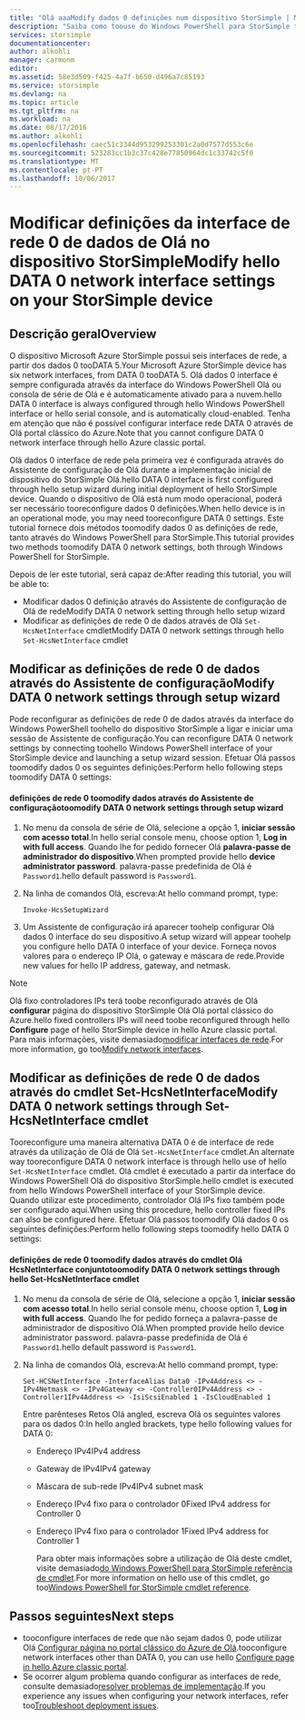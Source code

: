 ```yaml
---
title: "Olá aaaModify dados 0 definições num dispositivo StorSimple | Microsoft Docs"
description: "Saiba como toouse do Windows PowerShell para StorSimple tooreconfigure Olá interface rede DATA 0 no dispositivo StorSimple."
services: storsimple
documentationcenter: 
author: alkohli
manager: carmonm
editor: 
ms.assetid: 58e3d509-f425-4a7f-b650-d496a7c85193
ms.service: storsimple
ms.devlang: na
ms.topic: article
ms.tgt_pltfrm: na
ms.workload: na
ms.date: 08/17/2016
ms.author: alkohli
ms.openlocfilehash: caec51c3344d953299253301c2a0d7577d553c6e
ms.sourcegitcommit: 523283cc1b3c37c428e77850964dc1c33742c5f0
ms.translationtype: MT
ms.contentlocale: pt-PT
ms.lasthandoff: 10/06/2017
---
```

# <a name="modify-hello-data-0-network-interface-settings-on-your-storsimple-device"></a><span data-ttu-id="34888-103">Modificar definições da interface de rede 0 de dados de Olá no dispositivo StorSimple</span><span class="sxs-lookup"><span data-stu-id="34888-103">Modify hello DATA 0 network interface settings on your StorSimple device</span></span>
## <a name="overview"></a><span data-ttu-id="34888-104">Descrição geral</span><span class="sxs-lookup"><span data-stu-id="34888-104">Overview</span></span>
<span data-ttu-id="34888-105">O dispositivo Microsoft Azure StorSimple possui seis interfaces de rede, a partir dos dados 0 tooDATA 5.</span><span class="sxs-lookup"><span data-stu-id="34888-105">Your Microsoft Azure StorSimple device has six network interfaces, from DATA 0 tooDATA 5.</span></span> <span data-ttu-id="34888-106">Olá dados 0 interface é sempre configurada através da interface do Windows PowerShell Olá ou consola de série de Olá e é automaticamente ativado para a nuvem.</span><span class="sxs-lookup"><span data-stu-id="34888-106">hello DATA 0 interface is always configured through hello Windows PowerShell interface or hello serial console, and is automatically cloud-enabled.</span></span> <span data-ttu-id="34888-107">Tenha em atenção que não é possível configurar interface rede DATA 0 através de Olá portal clássico do Azure.</span><span class="sxs-lookup"><span data-stu-id="34888-107">Note that you cannot configure DATA 0 network interface through hello Azure classic portal.</span></span> 

<span data-ttu-id="34888-108">Olá dados 0 interface de rede pela primeira vez é configurada através do Assistente de configuração de Olá durante a implementação inicial de dispositivo do StorSimple Olá.</span><span class="sxs-lookup"><span data-stu-id="34888-108">hello DATA 0 interface is first configured through hello setup wizard during initial deployment of hello StorSimple device.</span></span> <span data-ttu-id="34888-109">Quando o dispositivo de Olá está num modo operacional, poderá ser necessário tooreconfigure dados 0 definições.</span><span class="sxs-lookup"><span data-stu-id="34888-109">When hello device is in an operational mode, you may need tooreconfigure DATA 0 settings.</span></span> <span data-ttu-id="34888-110">Este tutorial fornece dois métodos toomodify dados 0 as definições de rede, tanto através do Windows PowerShell para StorSimple.</span><span class="sxs-lookup"><span data-stu-id="34888-110">This tutorial provides two methods toomodify DATA 0 network settings, both through Windows PowerShell for StorSimple.</span></span>

<span data-ttu-id="34888-111">Depois de ler este tutorial, será capaz de:</span><span class="sxs-lookup"><span data-stu-id="34888-111">After reading this tutorial, you will be able to:</span></span>

* <span data-ttu-id="34888-112">Modificar dados 0 definição através do Assistente de configuração de Olá de rede</span><span class="sxs-lookup"><span data-stu-id="34888-112">Modify DATA 0 network setting through hello setup wizard</span></span>
* <span data-ttu-id="34888-113">Modificar as definições de rede 0 de dados através de Olá `Set-HcsNetInterface` cmdlet</span><span class="sxs-lookup"><span data-stu-id="34888-113">Modify DATA 0 network settings through hello `Set-HcsNetInterface` cmdlet</span></span>

## <a name="modify-data-0-network-settings-through-setup-wizard"></a><span data-ttu-id="34888-114">Modificar as definições de rede 0 de dados através do Assistente de configuração</span><span class="sxs-lookup"><span data-stu-id="34888-114">Modify DATA 0 network settings through setup wizard</span></span>
<span data-ttu-id="34888-115">Pode reconfigurar as definições de rede 0 de dados através da interface do Windows PowerShell toohello do dispositivo StorSimple a ligar e iniciar uma sessão de Assistente de configuração.</span><span class="sxs-lookup"><span data-stu-id="34888-115">You can reconfigure DATA 0 network settings by connecting toohello Windows PowerShell interface of your StorSimple device and launching a setup wizard session.</span></span> <span data-ttu-id="34888-116">Efetuar Olá passos toomodify dados 0 os seguintes definições:</span><span class="sxs-lookup"><span data-stu-id="34888-116">Perform hello following steps toomodify DATA 0 settings:</span></span>

#### <a name="toomodify-data-0-network-settings-through-setup-wizard"></a><span data-ttu-id="34888-117">definições de rede 0 toomodify dados através do Assistente de configuração</span><span class="sxs-lookup"><span data-stu-id="34888-117">toomodify DATA 0 network settings through setup wizard</span></span>
1. <span data-ttu-id="34888-118">No menu da consola de série de Olá, selecione a opção 1, **iniciar sessão com acesso total**.</span><span class="sxs-lookup"><span data-stu-id="34888-118">In hello serial console menu, choose option 1, **Log in with full access**.</span></span> <span data-ttu-id="34888-119">Quando lhe for pedido fornecer Olá **palavra-passe de administrador do dispositivo**.</span><span class="sxs-lookup"><span data-stu-id="34888-119">When prompted provide hello **device administrator password**.</span></span> <span data-ttu-id="34888-120">palavra-passe predefinida de Olá é `Password1`.</span><span class="sxs-lookup"><span data-stu-id="34888-120">hello default password is `Password1`.</span></span>
2. <span data-ttu-id="34888-121">Na linha de comandos Olá, escreva:</span><span class="sxs-lookup"><span data-stu-id="34888-121">At hello command prompt, type:</span></span>
   
    `Invoke-HcsSetupWizard`
3. <span data-ttu-id="34888-122">Um Assistente de configuração irá aparecer toohelp configurar Olá dados 0 interface do seu dispositivo.</span><span class="sxs-lookup"><span data-stu-id="34888-122">A setup wizard will appear toohelp you configure hello DATA 0 interface of your device.</span></span> <span data-ttu-id="34888-123">Forneça novos valores para o endereço IP Olá, o gateway e máscara de rede.</span><span class="sxs-lookup"><span data-stu-id="34888-123">Provide new values for hello IP address, gateway, and netmask.</span></span>

> [!NOTE]
> <span data-ttu-id="34888-124">Olá fixo controladores IPs terá toobe reconfigurado através de Olá **configurar** página do dispositivo StorSimple Olá Olá portal clássico do Azure.</span><span class="sxs-lookup"><span data-stu-id="34888-124">hello fixed controllers IPs will need toobe reconfigured through hello **Configure** page of hello StorSimple device in hello Azure classic portal.</span></span> <span data-ttu-id="34888-125">Para mais informações, visite demasiado[modificar interfaces de rede](storsimple-modify-device-config.md#modify-network-interfaces).</span><span class="sxs-lookup"><span data-stu-id="34888-125">For more information, go too[Modify network interfaces](storsimple-modify-device-config.md#modify-network-interfaces).</span></span>
> 
> 

## <a name="modify-data-0-network-settings-through-set-hcsnetinterface-cmdlet"></a><span data-ttu-id="34888-126">Modificar as definições de rede 0 de dados através do cmdlet Set-HcsNetInterface</span><span class="sxs-lookup"><span data-stu-id="34888-126">Modify DATA 0 network settings through Set-HcsNetInterface cmdlet</span></span>
<span data-ttu-id="34888-127">Tooreconfigure uma maneira alternativa DATA 0 é de interface de rede através da utilização de Olá de Olá `Set-HcsNetInterface` cmdlet.</span><span class="sxs-lookup"><span data-stu-id="34888-127">An alternate way tooreconfigure DATA 0 network interface is through hello use of  hello `Set-HcsNetInterface` cmdlet.</span></span> <span data-ttu-id="34888-128">Olá cmdlet é executado a partir da interface do Windows PowerShell Olá do dispositivo StorSimple.</span><span class="sxs-lookup"><span data-stu-id="34888-128">hello cmdlet is executed from hello Windows PowerShell interface of your StorSimple device.</span></span> <span data-ttu-id="34888-129">Quando utilizar este procedimento, controlador Olá IPs fixo também pode ser configurado aqui.</span><span class="sxs-lookup"><span data-stu-id="34888-129">When using this procedure, hello controller fixed IPs can also be configured here.</span></span> <span data-ttu-id="34888-130">Efetuar Olá passos toomodify Olá dados 0 os seguintes definições:</span><span class="sxs-lookup"><span data-stu-id="34888-130">Perform hello following steps toomodify hello DATA 0 settings:</span></span> 

#### <a name="toomodify-data-0-network-settings-through-hello-set-hcsnetinterface-cmdlet"></a><span data-ttu-id="34888-131">definições de rede 0 toomodify dados através do cmdlet Olá HcsNetInterface conjunto</span><span class="sxs-lookup"><span data-stu-id="34888-131">toomodify DATA 0 network settings through hello Set-HcsNetInterface cmdlet</span></span>
1. <span data-ttu-id="34888-132">No menu da consola de série de Olá, selecione a opção 1, **iniciar sessão com acesso total**.</span><span class="sxs-lookup"><span data-stu-id="34888-132">In hello serial console menu, choose option 1, **Log in with full access**.</span></span> <span data-ttu-id="34888-133">Quando lhe for pedido forneça a palavra-passe de administrador de dispositivo Olá.</span><span class="sxs-lookup"><span data-stu-id="34888-133">When prompted provide hello device administrator password.</span></span> <span data-ttu-id="34888-134">palavra-passe predefinida de Olá é `Password1`.</span><span class="sxs-lookup"><span data-stu-id="34888-134">hello default password is `Password1`.</span></span>
2. <span data-ttu-id="34888-135">Na linha de comandos Olá, escreva:</span><span class="sxs-lookup"><span data-stu-id="34888-135">At hello command prompt, type:</span></span>
   
    `Set-HCSNetInterface -InterfaceAlias Data0 -IPv4Address <> -IPv4Netmask <> -IPv4Gateway <> -Controller0IPv4Address <> -Controller1IPv4Address <> -IsiScsiEnabled 1 -IsCloudEnabled 1`
   
    <span data-ttu-id="34888-136">Entre parênteses Retos Olá angled, escreva Olá os seguintes valores para os dados 0:</span><span class="sxs-lookup"><span data-stu-id="34888-136">In hello angled brackets, type hello following values for DATA 0:</span></span>
   
   * <span data-ttu-id="34888-137">Endereço IPv4</span><span class="sxs-lookup"><span data-stu-id="34888-137">IPv4 address</span></span>
   * <span data-ttu-id="34888-138">Gateway de IPv4</span><span class="sxs-lookup"><span data-stu-id="34888-138">IPv4 gateway</span></span>
   * <span data-ttu-id="34888-139">Máscara de sub-rede IPv4</span><span class="sxs-lookup"><span data-stu-id="34888-139">IPv4 subnet mask</span></span>
   * <span data-ttu-id="34888-140">Endereço IPv4 fixo para o controlador 0</span><span class="sxs-lookup"><span data-stu-id="34888-140">Fixed IPv4 address for Controller 0</span></span>
   * <span data-ttu-id="34888-141">Endereço IPv4 fixo para o controlador 1</span><span class="sxs-lookup"><span data-stu-id="34888-141">Fixed IPv4 address for Controller 1</span></span>
     
     <span data-ttu-id="34888-142">Para obter mais informações sobre a utilização de Olá deste cmdlet, visite demasiado[do Windows PowerShell para StorSimple referência de cmdlet](https://technet.microsoft.com/library/dn688161.aspx).</span><span class="sxs-lookup"><span data-stu-id="34888-142">For more information on hello use of this cmdlet, go too[Windows PowerShell for StorSimple cmdlet reference](https://technet.microsoft.com/library/dn688161.aspx).</span></span>

## <a name="next-steps"></a><span data-ttu-id="34888-143">Passos seguintes</span><span class="sxs-lookup"><span data-stu-id="34888-143">Next steps</span></span>
* <span data-ttu-id="34888-144">tooconfigure interfaces de rede que não sejam dados 0, pode utilizar Olá [Configurar página no portal clássico do Azure de Olá](storsimple-modify-device-config.md).</span><span class="sxs-lookup"><span data-stu-id="34888-144">tooconfigure network interfaces other than DATA 0, you can use hello [Configure page in hello Azure classic portal](storsimple-modify-device-config.md).</span></span> 
* <span data-ttu-id="34888-145">Se ocorrer algum problema quando configurar as interfaces de rede, consulte demasiado[resolver problemas de implementação](storsimple-troubleshoot-deployment.md).</span><span class="sxs-lookup"><span data-stu-id="34888-145">If you experience any issues when configuring your network interfaces, refer too[Troubleshoot deployment issues](storsimple-troubleshoot-deployment.md).</span></span>

